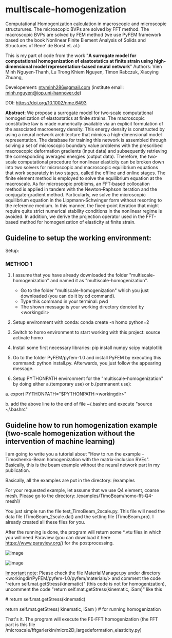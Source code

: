# multiscale-homogenization
Computational Homogenization calculation in macroscopic and microscopic structurures.
The microscopic BVPs are solved by FFT method. 
The macroscopic BVPs are solved by FEM method (we use PyFEM framework based on the book Nonlinear Finite Element Analysis of Solids and Structures of Rene' de Borst et. al.)


This is my part of code from the work "<b>A surrogate model for computational homogenization of elastostatics at finite strain using high‐dimensional model representation‐based neural network</b>"
Authors: 
Vien Minh Nguyen‐Thanh,
Lu Trong Khiem Nguyen,
Timon Rabczuk,
Xiaoying Zhuang,

Developement: ntvminh286@gmail.com (institute email: minh.nguyen@iop.uni-hannover.de)

DOI: https://doi.org/10.1002/nme.6493

<b>Abstract</b>:
We propose a surrogate model for two‐scale computational homogenization of elastostatics at finite strains. 
The macroscopic constitutive law is made numerically available via an explicit formulation of the associated macroenergy density. 
This energy density is constructed by using a neural network architecture that mimics a high‐dimensional model representation. 
The database for training this network is assembled through solving a set of microscopic boundary value problems with the prescribed 
macroscopic deformation gradients (input data) and subsequently retrieving the corresponding averaged energies (output data). 
Therefore, the two‐scale computational procedure for nonlinear elasticity can be broken down into two solvers for microscopic and 
macroscopic equilibrium equations that work separately in two stages, called the offline and online stages. The finite element method 
is employed to solve the equilibrium equation at the macroscale. As for microscopic problems, an FFT‐based collocation method is applied 
in tandem with the Newton‐Raphson iteration and the conjugate‐gradient method. Particularly, we solve the microscopic equilibrium equation 
in the Lippmann‐Schwinger form without resorting to the reference medium. In this manner, the fixed‐point iteration that might require quite 
strict numerical stability conditions in the nonlinear regime is avoided. In addition, we derive the projection operator used in the FFT‐based 
method for homogenization of elasticity at finite strain.

## Guideline to setup the working environment:
Setup:
### METHOD 1
1. I assume that you have already downloaded the folder "multiscale-homogenization" and named it as "multiscale-homogenization".
   - Go to the folder "multiscale-homogenization" which you just downloaded (you can do it by cd command).
   - Type this command in your terminal: pwd
   - The shown message is your working directory denoted by \<workingdir\>

2. Setup environment with conda: conda create -n homo python=2

3. Switch to homo environment to start working with this project: source activate homo

4. Install some first necessary libraries: pip install numpy scipy matplotlib

5. Go to the folder PyFEM\/pyfem-1.0 and install PyFEM by executing this command: python install.py. Afterwards, you just follow the appearing message.

6. Setup PYTHONPATH environment for the "multiscale-homogenization" by doing either a.(temporary use) or b.(permanent use):

a. export PYTHONPATH="$PYTHONPATH:\<workingdir\>"

b. add the above line to the end of file ~/.bashrc and execute "source ~/.bashrc"

## Guideline how to run homogenization example (two-scale homogenization without the intervention of machine learning)
I am going to write you a tutorial about "How to run the example - Timoshenko-Beam homogenization with the matrix-inclusion RVEs". Basically, this is the beam example without the neural network part in my publication.

Basically, all the examples are put in the directory: <workingdir>/examples

For your requested example, let assume that we use Q4 element, coarse mesh. Please go to the directory: <workingdir>/examples/TimoBeam/homo-fft-Q4-mesh1/

You just simple run the file test_TimoBeam_2scale.py. This file will need the data file (TimoBeam_2scale.dat) and the setting file (TimoBeam.pro). I already created all these files for you.

After the running is done, the program will return some *.vtu files in which you will need Paraview (you can download it here https://www.paraview.org/) for the postprocessing.
   
![image](https://user-images.githubusercontent.com/34099527/146178152-93f19658-ad5d-4c97-949b-02c968423ff7.png)

![image](https://user-images.githubusercontent.com/34099527/146178204-964c7c4c-42ab-4c5d-b6a8-9cf09455fc12.png)

<u>Important note</u>: Please check the file MaterialManager.py under directory <workingdir/PyFEM/pyfem-1.0/pyfem/materials/> and comment the code "return self.mat.getStress(kinematic)" (this code is not for homogenization), uncomment the code "return self.mat.getStress(kinematic, iSam)" like this

\# return self.mat.getStress(kinematic) 
   
return self.mat.getStress( kinematic, iSam ) # for running homogenization

That's it. The program will execute the FE-FFT homogenization (the FFT part is this file <workingdir>/microscale/fftgarlerkin/micro2D_largedeformation_elasticity.py)
   
